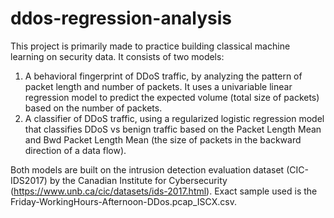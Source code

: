 # ddos-regression-analysis
This project is primarily made to practice building classical machine learning on security data.
It consists of two models:
1) A behavioral fingerprint of DDoS traffic, by analyzing the pattern of packet length and number of packets. It uses a univariable linear regression model to predict the expected volume (total size of packets) based on the number of packets.
2) A classifier of DDoS traffic, using a regularized logistic regression model that classifies DDoS vs benign traffic based on the Packet Length Mean and Bwd Packet Length Mean (the size of packets in the backward direction of a data flow).
   
Both models are built on the intrusion detection evaluation dataset (CIC-IDS2017) by the Canadian Institute for Cybersecurity (https://www.unb.ca/cic/datasets/ids-2017.html). Exact sample used is the Friday-WorkingHours-Afternoon-DDos.pcap_ISCX.csv.

